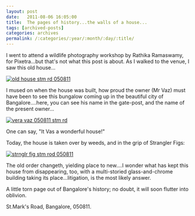 ```yaml
---
layout: post
date:	2011-08-06 16:05:00
title:  The pages of history...the walls of a house...
tags: [archived-posts]
categories: archives
permalink: /:categories/:year/:month/:day/:title/
---
```

I went to attend a wildlife photography workshop by Rathika Ramaswamy, for Pixetra...but that's not what this post is about. As I walked to the venue, I saw this old house...

<a href="http://s1142.photobucket.com/albums/n602/Deepapctrsglr/?action=view&amp;current=IMG_4945.jpg" target="_blank"><img src="http://i1142.photobucket.com/albums/n602/Deepapctrsglr/IMG_4945.jpg" border="0" alt="old house stm rd 050811"></a>


I mused on when the house was built, how proud the owner (Mr Vaz) must have been to see this bungalow coming up in the beautiful city of Bangalore....here, you can see his name in the gate-post, and the name of the present owner...


<a href="http://s1142.photobucket.com/albums/n602/Deepapctrsglr/?action=view&amp;current=IMG_4946.jpg" target="_blank"><img src="http://i1142.photobucket.com/albums/n602/Deepapctrsglr/IMG_4946.jpg" border="0" alt="vera vaz 050811 stm rd"></a>

One can say, "It Vas a wonderful house!"

Today, the house is taken over by weeds, and in the grip of Strangler Figs:


<a href="http://s1142.photobucket.com/albums/n602/Deepapctrsglr/?action=view&amp;current=IMG_4962.jpg" target="_blank"><img src="http://i1142.photobucket.com/albums/n602/Deepapctrsglr/IMG_4962.jpg" border="0" alt="strnglr fig stm rod 050811"></a>


The old order changeth, yielding place to new....I wonder what has kept this house from disappearing, too, with a multi-storied glass-and-chrome building taking its place...litigation, is the most likely answer.

A little torn page out of Bangalore's history; no doubt, it will soon flutter into oblivion.


St.Mark's Road, Bangalore, 050811.
